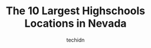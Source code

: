 ---
layout: ampstory
image: https://i0.wp.com/paketmu.com/wp-content/uploads/2023/06/nevada-state-high-school-north-las-vegas-0-in-nevada-1686370113.jpeg?resize=640,853
author: techidn
featured: false
description: Explore the diverse Highschool scene in Nevada, home to an incredible selection of 10 establishments catering to every taste. Whether youre in search of iconic favorites or undiscovered tre
title: The 10 Largest Highschools Locations in Nevada
cover:
   title: The 10 Largest Highschools Locations in Nevada
   subtitle: RICKPATE
   background: https://paketmu.com/wp-content/uploads/2023/06/nevada-state-high-school-north-las-vegas-0-in-nevada-1686370113.jpeg

pages: 
 - layout: thirds
   top: <h1>#1 Valley High School</h1>
   bottom: "<p>I am a substitute teacher in the Clark County School District.  As a sub I have worked at most of the high schools in the district.  I will tell you right off that this s</p>"
   background: https://paketmu.com/wp-content/uploads/2023/06/nevada-state-high-school-north-las-vegas-1-in-nevada-1686370114.jpeg
   backgroundblur: true
 - layout: thirds
   top: <h1>#2 Rancho High School</h1>
   bottom: "<p>great school. Mrs. chills is probably the best english teacher there. She is nice and friendly and laid back you can talk to her and crack a joke with her. Bad part is th</p>"
   background: https://paketmu.com/wp-content/uploads/2023/06/nevada-state-high-school-north-las-vegas-2-in-nevada-1686370115.jpeg
   cta:
      link: https://paketmu.com/the-10-largest-highschools-locations-in-nevada/
      text: The 10 Largest Highschools Locations in Nevada
 - layout: thirds
   top: <h1>#3 Clark High School</h1>
   bottom: "<p>I love this school. I have never felt more at home. My freshman year here had skyrocketed. I am unfortunately not satisfied with the teachers. On the first few weeks of s</p>"
   background: https://paketmu.com/wp-content/uploads/2023/06/nevada-state-high-school-north-las-vegas-3-in-nevada-1686370115.jpeg
   cta:
      link: https://paketmu.com/the-10-largest-highschools-locations-in-nevada/
      text: The 10 Largest Highschools Locations in Nevada
 - layout: thirds
   top: <h1>#4 Mojave High School</h1>
   bottom: "<p>5302 N Goldfield St, North Las Vegas, NV 89031, United States</p>"
   background: https://images.unsplash.com/photo-1489694553447-4c9339da310d?ixlib=rb-4.0.3&ixid=MnwxMjA3fDB8MHxwaG90by1wYWdlfHx8fGVufDB8fHx8&auto=format&fit=crop&w=640&h=853&q=80
   cta:
      link: https://paketmu.com/the-10-largest-highschools-locations-in-nevada/
      text: The 10 Largest Highschools Locations in Nevada
 - layout: thirds
   top: <h1>#5 Chaparral High School</h1>
   bottom: "<p>3850 Annie Oakley Dr, Las Vegas, NV 89121, United States</p>"
   background: https://images.unsplash.com/photo-1609083590460-7b8cc0ca65f8?ixlib=rb-4.0.3&ixid=MnwxMjA3fDB8MHxwaG90by1wYWdlfHx8fGVufDB8fHx8&auto=format&fit=crop&w=640&h=853&q=80
   cta:
      link: https://paketmu.com/the-10-largest-highschools-locations-in-nevada/
      text: The 10 Largest Highschools Locations in Nevada
 - layout: thirds
   top: <h1>#6 Durango High School</h1>
   bottom: "<p>7100 W Dewey Dr, Las Vegas, NV 89113, United States</p>"
   background: https://images.unsplash.com/photo-1567095761054-7a02e69e5c43?ixlib=rb-4.0.3&ixid=MnwxMjA3fDB8MHxwaG90by1wYWdlfHx8fGVufDB8fHx8&auto=format&fit=crop&w=640&h=853&q=80
   cta:
      link: https://paketmu.com/the-10-largest-highschools-locations-in-nevada/
      text: The 10 Largest Highschools Locations in Nevada
 - layout: thirds
   top: <h1>#7 Eldorado High school</h1>
   bottom: "<p>1139 N Linn Ln, Las Vegas, NV 89110, United States</p>"
   background: https://images.unsplash.com/photo-1613843873231-1447db182f97?ixlib=rb-4.0.3&ixid=MnwxMjA3fDB8MHxwaG90by1wYWdlfHx8fGVufDB8fHx8&auto=format&fit=crop&w=640&h=853&q=80
   cta:
      link: https://paketmu.com/the-10-largest-highschools-locations-in-nevada/
      text: The 10 Largest Highschools Locations in Nevada
 - layout: thirds
   middle: Continue reading...
   background: https://images.unsplash.com/photo-1522441815192-d9f04eb0615c?ixlib=rb-4.0.3&ixid=MnwxMjA3fDB8MHxwaG90by1wYWdlfHx8fGVufDB8fHx8&auto=format&fit=crop&w=640&h=853&q=80
   cta:
      link: https://paketmu.com/the-10-largest-highschools-locations-in-nevada/
      text: The 10 Largest Highschools Locations in Nevada
      
---